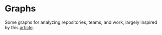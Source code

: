 # Graphs

Some graphs for analyzing repositories, teams, and work, largely inspired by
this [article][article].

[article]: https://stackoverflow.blog/2021/08/25/see-where-your-engineering-process-go-wrong-with-data-visualization/?utm_source=Iterable&utm_medium=email&utm_campaign=the_overflow_newsletter
